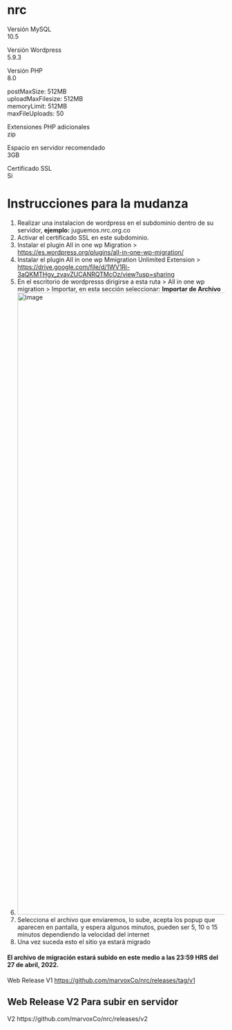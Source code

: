 # nrc

Versión MySQL</br>
10.5

Versión Wordpress</br>
5.9.3

Versión PHP</br>
8.0

  postMaxSize: 512MB</br>
  uploadMaxFilesize: 512MB</br>
  memoryLimit: 512MB</br>
  maxFileUploads: 50</br>
  
Extensiones PHP adicionales</br>
zip

Espacio en servidor recomendado</br>
3GB

Certificado SSL</br>
Si

<h1>Instrucciones para la mudanza</h1>

1. Realizar una instalacion de wordpress en el subdominio dentro de su servidor, <b>ejemplo:</b> juguemos.nrc.org.co
2. Activar el certificado SSL en este subdominio.
3. Instalar el plugin All in one wp Migration > https://es.wordpress.org/plugins/all-in-one-wp-migration/
4. Instalar el plugin All in one wp Mmigration Unlimited Extension > https://drive.google.com/file/d/1WV1Ri-3aQKMTHgv_zvavZUCANRQTMcOz/view?usp=sharing
5. En el escritorio de wordpresss dirigirse a esta ruta > All in one wp migration > Importar, en esta sección seleccionar: <b>Importar de Archivo</b>
6. <img width="1439" alt="image" src="https://user-images.githubusercontent.com/90091108/165555344-19865144-3fce-4b8e-a064-35270e2de9b5.png">
7. Selecciona el archivo que enviaremos, lo sube, acepta los popup que aparecen en pantalla, y espera algunos minutos, pueden ser 5, 10 o 15 minutos dependiendo la velocidad del internet
8. Una vez suceda esto el sitio ya estará migrado

<h4>El archivo de migración estará subido en este medio a las 23:59 HRS del 27 de abril, 2022.</h4>

Web Release V1 https://github.com/marvoxCo/nrc/releases/tag/v1

<h2>Web Release V2 Para subir en servidor</h2>
V2 https://github.com/marvoxCo/nrc/releases/v2
